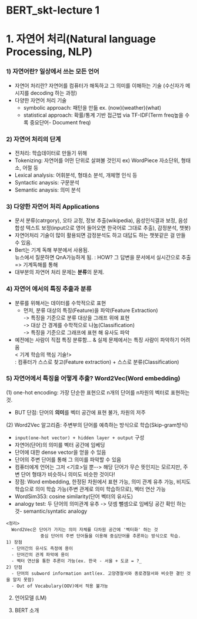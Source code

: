 # BERT_skt-lecture 1
# 1. 자연어 처리(Natural language Processing, NLP)

### 1) 자연어란? 일상에서 쓰는 모든 언어
- 자연어 처리란? 자연어를 컴퓨터가 해독하고 그 의미를 이해하는 기술
(수신자가 메시지를 decoding 하는 과정)
- 다양한 자연어 처리 기술
  - symbolic approach: 패턴을 만듦 ex. (now)(weather)(what)
  - statistical approach: 확률/통계 기반 접근법 via TF-IDF(Term freq높을 수록 중요단어- Document freq)

### 2) 자연어 처리의 단계 
- 전처리: 학습데이터로 만들기 위해
- Tokenizing: 자연어를 어떤 단위로 살펴볼 것인지 ex) WordPiece 자소단위, 형태소, 어절 등
- Lexical analysis: 어휘분석, 형태소 분석, 개체명 인식 등
- Syntactic anaysis: 구문분석
- Semantic anaysis: 의미 분석

### 3) 다양한 자연어 처리 Applications
- 문서 분류(catrgory), 오타 교정, 정보 추출(wikipedia), 음성인식결과 보정, 음성 합성 텍스트 보정(input으로 영어 들어오면 한국어로 그대로 추출), 감정분석, 챗봇)
- 자연어처리 기술이 많이 활용되면 감정분석도 하고 대답도 하는 챗봇같은 걸 만들 수 있음. 
- Bert는 기계 독해 부분에서 사용됨. <br>
뉴스에서 질문하면  QnA가능하게 됨. : HOW? 그 답변을 문서에서 실시간으로 추출 => 기계독해를 통해
- 대부분의 자연어 처리 문제는 **분류**의 문제.

### 4) 자연어 에서의 특징 추출과 분류
- 분류를 위해서는 데이터를 수학적으로 표현
    - 먼저, 분류 대상의 특징(Feature)을 파악(Feature Extraction) <br>
    -> 특징을 기준으로 분류 대상을 그래프 위에 표현 <br>
    -> 대상 간 경계를 수학적으로 나눔(Classification) <br>
    -> 특징을 기준으로 그래프에 표현 해 유사도 파악 <br>
- 예전에는 사람이 직접 특징 분류함... & 실제 문제에서는 특징 사람이 파악하기 어려움 <br>
< 기계 학습의 핵심 기술!> <br>
: 컴퓨터가 스스로 찾고(Feature extraction) +  스스로 분류(Classification) <br>

### 5) 자연어에서 특징을 어떻게 추출? Word2Vec(Word embedding)
  (1) one-hot encoding: 가장 단순한 표현으로 n개의 단어를 n차원의 벡터로 표현하는 것. <br>
  - BUT 단점: 단어의 **의미**를 벡터 공간에 표현 불가, 차원의 저주 <br>

  (2) Word2Vec 알고리즘: 주변부의 단어를 예측하는 방식으로 학습(Skip-gram방식) <br>
  - `input(one-hot vector) + hidden layer + output` 구성 <br>
  - 자연어(단어)의 의미를 벡터 공간에 임베딩 <br>
  - 단어에 대한 dense vector을 얻을 수 있음 <br>
  - 단어의 주변 단어를 통해 그 의미를 파악할 수 있음 <br>
  - 컴퓨터에게 언어는 그저 <기호>일 뿐--> 해당 단어가 무슨 뜻인지는 모르지만, 주변 단어 형태가 비슷하니 의미도 비슷한 것이다! <br>
  - 장점: Word embedding, 한정된 차원에서 표현 가능, 의미 관계 유추 가능, 비지도 학습으로 의미 학습 가능(주변 관계로 의미 학습하므로), 벡터 연산 가능
  - WordSim353: cosine similarity(단어 벡터의 유사도)
  - analogy test: 두 단어의 의미관계 유추 -> 덧셈 뺄셈으로 임베딩 공간 확인 하는 것- semantic/syntatic analogy
```
<정리>
  Word2Vec은 단어가 가지는 의미 자체를 다차원 공간에 '벡터화' 하는 것
             중심 단어의 주변 단어들을 이용해 중심단어를 추론하는 방식으로 학습.
1) 장점
  - 단어간의 유사도 측정에 용이
  - 단어간의 관계 파악에 용이
  - 벡터 연산을 통한 추론이 가능(ex. 한국 - 서울 + 도쿄 = ?_
2) 단점
  - 단어의 subword information antl(ex. 고양경찰서와 종로경찰서와 비슷한 결인 것을 알지 못함)
  - Out of Vocabulary(OOV)에서 적용 불가능
```









2. 언어모델 (LM)




4. BERT 소개
